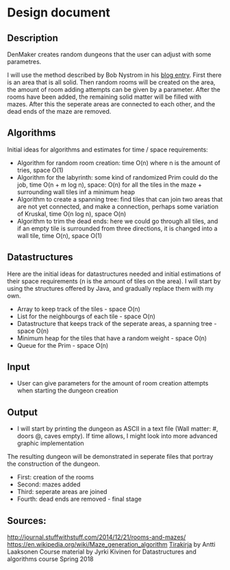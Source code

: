 # Design document


## Description

DenMaker creates random dungeons that the user can adjust with some parametres. 

I will use the method described by Bob Nystrom in his [blog entry](http://journal.stuffwithstuff.com/2014/12/21/rooms-and-mazes/). First there is an area that is all solid. Then  random rooms will be created on the area, the amount of room adding attempts can be given by a parameter. After the rooms have been added, the remaining solid matter will be filled with mazes. After this the seperate areas are connected to each other, and the dead ends of the maze are removed.


## Algorithms

Initial ideas for algorithms and estimates for time / space requirements:

* Algorithm for random room creation: time O(n) where n is the amount of tries, space O(1)
* Algorithm for the labyrinth: some kind of randomized Prim could do the job, time O(n + m log n), space: O(n) for all the tiles in the maze + surrounding wall tiles inf a minimum heap 
* Algorithm to create a spanning tree: find tiles that can join two areas that are not yet connected, and make a connection, perhaps some variation of Kruskal, time O(n log n), space O(n)
* Algorithm to trim the dead ends: here we could go through all tiles, and if an empty tile is surrounded from three directions, it is changed into a wall tile, time O(n), space O(1)


## Datastructures

Here are the initial ideas for datastructures needed and initial estimations of their space requirements (n is the amount of tiles on the area). I will start by using the structures offered by Java, and gradually replace them with my own.

* Array to keep track of the tiles - space O(n)
* List for the neighbourgs of each tile - space  O(n)
* Datastructure that keeps track of the seperate areas, a spanning tree -space  O(n)
* Minimum heap for the tiles that have a random weight - space O(n)
* Queue for the Prim - space O(n)


## Input

* User can give parameters for the amount of room creation attempts when starting the dungeon creation


## Output

* I will start by printing the dungeon as ASCII in a text file (Wall matter: #, doors @, caves empty). If time allows, I might look into more advanced graphic implementation 

The resulting dungeon will be demonstrated in seperate files that portray the construction of the dungeon. 

* First: creation of the rooms
* Second: mazes added
* Third: seperate areas are joined
* Fourth: dead ends are removed - final stage


## Sources:

http://journal.stuffwithstuff.com/2014/12/21/rooms-and-mazes/
https://en.wikipedia.org/wiki/Maze_generation_algorithm
[Tirakirja](https://github.com/pllk/tirakirja/blob/master/tirakirja.pdf) by Antti Laaksonen
Course material by Jyrki Kivinen for Datastructures and algorithms course Spring 2018
